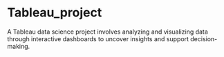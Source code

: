 # Tableau_project
A Tableau data science project involves analyzing and visualizing data through interactive dashboards to uncover insights and support decision-making.
